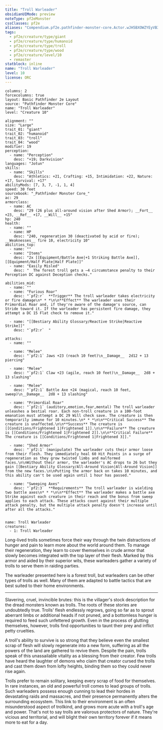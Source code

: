 ```yaml
---
title: "Troll Warleader"
obsidianUIMode: preview
noteType: pf2eMonster
cssClasses: pf2e
aliases: "Compendium.pf2e.pathfinder-monster-core.Actor.wJH5BXOWZYEyVB3y" 
tags:
  - pf2e/creature/type/giant
  - pf2e/creature/type/humanoid
  - pf2e/creature/type/troll
  - pf2e/creature/type/wood
  - pf2e/creature/level/10
  - remaster
statblock: inline
name: "Troll Warleader"
level: 10
license: ORC
---
```


```statblock
columns: 2
forcecolumns: true
layout: Basic Pathfinder 2e Layout
source: "Pathfinder Monster Core"
name: "Troll Warleader"
level: "Creature 10"

alignment: ""
size: "Large"
trait_01: "giant"
trait_02: "humanoid"
trait_03: "troll"
trait_04: "wood"
modifier: 19
perception:
  - name: "Perception"
    desc: "+19; Darkvision"
languages: "Jotun"
skills:
  - name: "Skills"
    desc: "Athletics: +21, Crafting: +15, Intimidation: +22, Nature: +17, Survival: +17"
abilityMods: [7, 3, 7, -1, 1, 4]
speed: 30 feet
sourcebook: "_Pathfinder Monster Core_"
ac: 29
armorclass:
  - name: AC
    desc: "29 (26 plus all-around vision after Shed Armor); __Fort__ +23, __Ref__ +17, __Will__ +15"
hp: 240
health:
  - name: ""
  - name: HP
    desc: "240, regeneration 30 (deactivated by acid or fire); __Weaknesses__ fire 10, electricity 10"
abilities_top:
  - name: ""
  - name: "Items"
    desc: "2x [[Equipment/Battle Axe|+1 Striking Battle Axe]], [[Equipment/Half Plate|Half Plate]]"
  - name: "Easily Misled"
    desc: "  The forest troll gets a –4 circumstance penalty to their Perception DC against Deception checks."

abilities_mid:
  - name: ""
  - name: "Furious Roar"
    desc: "`pf2:r`  **Trigger** The troll warleader takes electricity or fire damage\n* * *\n\n**Effect** The warleader uses their Primordial Roar and, if they're aware of the damage's source, can Stride toward it. If the warleader has persistent fire damage, they attempt a DC 15 Flat check to remove it."

  - name: "[[Bestiary Ability Glossary/Reactive Strike|Reactive Strike]]"
    desc: "`pf2:r`  "

attacks:
  - name: ""

  - name: "Melee"
    desc: "`pf2:1` Jaws +23 (reach 10 feet)\n__Damage__  2d12 + 13 piercing"

  - name: "Melee"
    desc: "`pf2:1` Claw +23 (agile, reach 10 feet)\n__Damage__  2d8 + 13 slashing"

  - name: "Melee"
    desc: "`pf2:1` Battle Axe +24 (magical, reach 10 feet, sweep)\n__Damage__  2d8 + 13 slashing"

  - name: "Primordial Roar"
    desc: "`pf2:1` (auditory,emotion,fear,mental) The troll warleader unleashes a bestial roar. Each non-troll creature in a 100-foot emanation must attempt a DC 29 Will check save. The creature is then temporarily immune for 10 minutes.\n* * *\n\n**Critical Success** The creature is unaffected.\n\n**Success** The creature is [[Conditions/Frightened 1|Frightened 1]].\n\n**Failure** The creature is [[Conditions/Frightened 1|Frightened 2]].\n\n**Critical Failure** The creature is [[Conditions/Frightened 1|Frightened 3]]."

  - name: "Shed Armor"
    desc: "`pf2:1` (manipulate) The warleader cuts their armor loose from their flesh. They immediately heal 60 Hit Points in a surge of regeneration as they grow twisted limbs and malformed faces.\n\nWithout their armor, the warleader's AC drops to 26 but they gain [[Bestiary Ability Glossary/All-Around Vision|All-Around Vision]] from the new faces.\n\nPutting the armor back on takes 10 minutes, and this ability can't be used again until 1 hour has passed."

  - name: "Sweeping Axes"
    desc: "`pf2:3`  **Requirements** The troll warleader is wielding two battle axes\n* * *\n\n**Effect** The warleader makes a battle axe Strike against each creature in their reach and the bonus from sweep applies to each attack. These attacks count against their multiple attack penalty, but the multiple attack penalty doesn't increase until after all the attacks."
 
```

```encounter-table
name: Troll Warleader
creatures:
  - 1: Troll Warleader
```



Long-lived trolls sometimes force their way through the twin distractions of hunger and pain to learn more about the world around them. To manage their regeneration, they learn to cover themselves in crude armor that slowly becomes integrated with the top layer of their flesh. Marked by this armor and aided by their superior wits, these warleaders gather a variety of trolls to serve them in raiding parties.

The warleader presented here is a forest troll, but warleaders can be other types of trolls as well. Many of them are adapted to battle tactics that are best suited to their home environments.

* * *

Slavering, cruel, invincible brutes: this is the villager's stock description for the dread monsters known as trolls. The roots of these stories are undoubtedly true. Trolls' flesh endlessly regrows, going so far as to sprout aberrant limbs or additional heads if not pruned, and a bottomless hunger is required to feed such unfettered growth. Even in the process of glutting themselves, however, trolls find opportunities to taunt their prey and inflict petty cruelties.

A troll's ability to survive is so strong that they believe even the smallest scrap of flesh will slowly regenerate into a new form, suffering as all the powers of the land are gathered to revive them. Despite the pain, trolls speak of this unassailable vitality as a blessing from their creator. Few trolls have heard the laughter of demons who claim that creator cursed the trolls and cast them down from lofty heights, binding them so they could never rise again.

Trolls prefer to remain solitary, keeping every scrap of food for themselves. In rare instances, an old and powerful troll comes to lead groups of trolls. Such warleaders possess enough cunning to lead their hordes in devastating raids and massacres, and their presence permanently alters the surrounding ecosystem. This link to their environment is an often misunderstood aspect of trollkind, and grows more acute with a troll's age and power. That's not to say trolls are valorous protectors of nature. They're vicious and territorial, and will blight their own territory forever if it means more to eat for a day.
